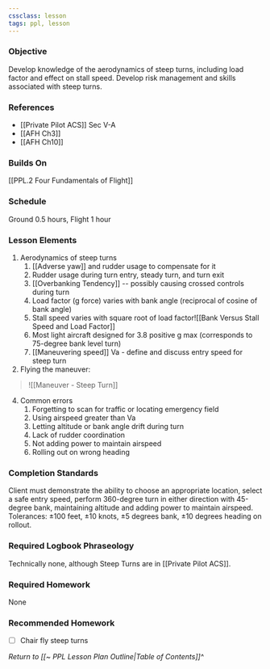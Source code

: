 ```yaml
---
cssclass: lesson
tags: ppl, lesson
---
```

### Objective
Develop knowledge of the aerodynamics of steep turns, including load factor and effect on stall speed. Develop risk management and skills associated with steep turns.

### References
- [[Private Pilot ACS]] Sec V-A
- [[AFH Ch3]]
- [[AFH Ch10]]

### Builds On
[[PPL.2 Four Fundamentals of Flight]]

### Schedule
Ground 0.5 hours, Flight 1 hour

### Lesson Elements
1. Aerodynamics of steep turns
	1. [[Adverse yaw]] and rudder usage to compensate for it
	2. Rudder usage during turn entry, steady turn, and turn exit
	3. [[Overbanking Tendency]] -- possibly causing crossed controls during turn
	4. Load factor (g force) varies with bank angle (reciprocal of cosine of bank angle)
	5. Stall speed varies with square root of load factor![[Bank Versus Stall Speed and Load Factor]]
	6. Most light aircraft designed for 3.8 positive g max (corresponds to 75-degree bank level turn)
	7. [[Maneuvering speed]] Va - define and discuss entry speed for steep turn
2. Flying the maneuver: 
> ![[Maneuver - Steep Turn]]
4. Common errors
	1. Forgetting to scan for traffic or locating emergency field
	2. Using airspeed greater than Va
	3. Letting altitude or bank angle drift during turn
	4. Lack of rudder coordination
	5. Not adding power to maintain airspeed
	6. Rolling out on wrong heading

### Completion Standards
Client must demonstrate the ability to choose an appropriate location, select a safe entry speed, perform 360-degree turn in either direction with 45-degree bank, maintaining altitude and adding power to maintain airspeed. Tolerances: ±100 feet, ±10 knots, ±5 degrees bank, ±10 degrees heading on rollout.

### Required Logbook Phraseology
Technically none, although Steep Turns are in [[Private Pilot ACS]].

### Required Homework
 None
 
### Recommended Homework 
- [ ] Chair fly steep turns

*Return to [[~ PPL Lesson Plan Outline|Table of Contents]]^*